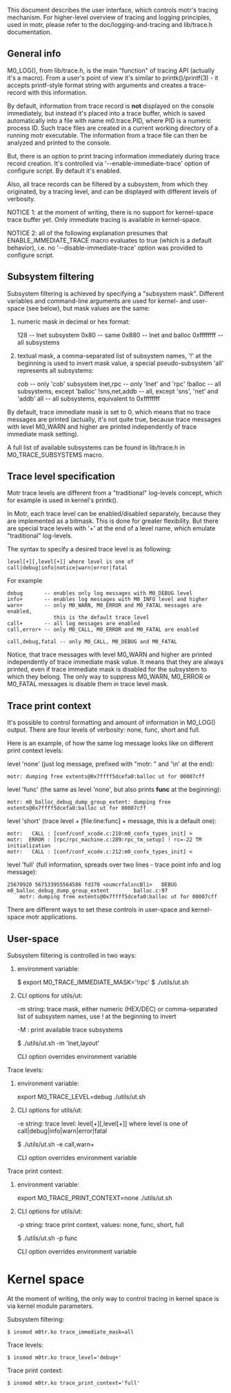 This document describes the user interface, which controls motr's tracing
mechanism. For higher-level overview of tracing and logging principles, used in
motr, please refer to the doc/logging-and-tracing and lib/trace.h documentation.


General info
------------

M0_LOG(), from lib/trace.h, is the main "function" of tracing API (actually it's
a macro). From a user's point of view it's similar to printk()/printf(3) - it
accepts printf-style format string with arguments and creates a trace-record
with this information.

By default, information from trace record is __not__ displayed on the console
immediately, but instead it's placed into a trace buffer, which is saved
automatically into a file with name m0.trace.PID, where PID is a numeric process
ID. Such trace files are created in a current working directory of a running
motr executable. The information from a trace file can then be analyzed and
printed to the console.

But, there is an option to print tracing information immediately during trace
record creation. It's controlled via '--enable-immediate-trace' option of
configure script. By default it's enabled.

Also, all trace records can be filtered by a subsystem, from which they
originated, by a tracing level, and can be displayed with different levels of
verbosity.

NOTICE 1: at the moment of writing, there is no support for kernel-space
trace buffer yet. Only immediate tracing is available in kernel-space.

NOTICE 2: all of the following explanation presumes that ENABLE_IMMEDIATE_TRACE
macro evaluates to true (which is a default behavior), i.e. no
'--disable-immediate-trace' option was provided to configure script.

Subsystem filtering
-------------------

Subsystem filtering is achieved by specifying a "subsystem mask". Different
variables and command-line arguments are used for kernel- and user- space (see
below), but mask values are the same:

  1. numeric mask in decimal or hex format:

        128        -- lnet subsystem
        0x80       -- same
        0x880      -- lnet and balloc
        0xffffffff -- all subsystems

  2. textual mask, a comma-separated list of subsystem names, '!' at the
     beginning is used to invert mask value, a special pseudo-subsystem 'all'
     represents all subsystems:

        cob             -- only 'cob' subsystem
        lnet,rpc        -- only 'lnet' and 'rpc'
        !balloc         -- all subsystems, except 'balloc'
        !sns,net,addb   -- all, except 'sns', 'net' and 'addb'
        all             -- all subsystems, equivalent to 0xffffffff

By default, trace immediate mask is set to 0, which means that no trace messages
are printed (actually, it's not quite true, because trace messages with level
M0_WARN and higher are printed independently of trace immediate mask setting).

A full list of available subsystems can be found in lib/trace.h in
M0_TRACE_SUBSYSTEMS macro.

Trace level specification
-------------------------

Motr trace levels are different from a "traditional" log-levels concept,
which for example is used in kernel's printk().

In Motr, each trace level can be enabled/disabled separately, because they
are implemented as a bitmask. This is done for greater flexibility. But there
are special trace levels with '+' at the end of a level name, which emulate
"traditional" log-levels.

The syntax to specify a desired trace level is as following:

    level[+][,level[+]] where level is one of call|debug|info|notice|warn|error|fatal

For example

    debug       -- enables only log messages with M0_DEBUG level
    info+       -- enables log messages with M0_INFO level and higher
    warn+       -- only M0_WARN, M0_ERROR and M0_FATAL messages are enabled,
                   this is the default trace level
    call+       -- all log messages are enabled
    call,error+ -- only M0_CALL, M0_ERROR and M0_FATAL are enabled

    call,debug,fatal -- only M0_CALL, M0_DEBUG and M0_FATAL

Notice, that trace messages with level M0_WARN and higher are printed
independently of trace immediate mask value. It means that they are always
printed, even if trace immediate mask is disabled for the subsystem to which
they belong. The only way to suppress M0_WARN, M0_ERROR or M0_FATAL messages is
disable them in trace level mask.

Trace print context
-------------------

It's possible to control formatting and amount of information in M0_LOG()
output. There are four levels of verbosity: none, func, short and full.

Here is an example, of how the same log message looks like on different print
context levels:

level 'none' (just log message, prefixed with "motr: " and '\n' at the end):

    motr: dumping free extents@0x7ffff5dcefa0:balloc ut for 00007cff

level 'func' (the same as level 'none', but also prints __func__ at the beginning):

    motr: m0_balloc_debug_dump_group_extent: dumping free extents@0x7ffff5dcefa0:balloc ut for 00007cff

level 'short' (trace level + [file:line:func] + message, this is a default one):

    motr:   CALL : [conf/conf_xcode.c:210:m0_confx_types_init] >
    motr:  ERROR : [rpc/rpc_machine.c:289:rpc_tm_setup] ! rc=-22 TM initialization
    motr:   CALL : [conf/conf_xcode.c:212:m0_confx_types_init] <

level 'full' (full information, spreads over two lines - trace point info
              and log message):

    25670920 567533955564586 fd370 <oumcrfalsncBli>   DEBUG   m0_balloc_debug_dump_group_extent        balloc.c:97
        motr: dumping free extents@0x7ffff5dcefa0:balloc ut for 00007cff

There are different ways to set these controls in user-space and kernel-space
motr applications.


User-space
----------

Subsystem filtering is controlled in two ways:

  1.  environment variable:

        $ export M0_TRACE_IMMEDIATE_MASK='!rpc'
        $ ./utils/ut.sh

  2.  CLI options for utils/ut:

        -m     string: trace mask, either numeric (HEX/DEC) or comma-separated
                       list of subsystem names, use ! at the beginning to invert

        -M           : print available trace subsystems

        $ ./utils/ut.sh -m 'lnet,layout'

      CLI option overrides environment variable


Trace levels:

  1.  environment variable:

        export M0_TRACE_LEVEL=debug
        ./utils/ut.sh

  2.  CLI options for utils/ut:

        -e     string: trace level: level[+][,level[+]] where level is one of
	               call|debug|info|warn|error|fatal

        $ ./utils/ut.sh -e call,warn+

      CLI option overrides environment variable


Trace print context:

  1.  environment variable:

        export M0_TRACE_PRINT_CONTEXT=none
        ./utils/ut.sh

  2.  CLI options for utils/ut:

        -p     string: trace print context, values: none, func, short, full

        $ ./utils/ut.sh -p func

       CLI option overrides environment variable


Kernel space
============

At the moment of writing, the only way to control tracing in kernel space is via
kernel module parameters.

Subsystem filtering:

    $ insmod m0tr.ko trace_immediate_mask=all

Trace levels:

    $ insmod m0tr.ko trace_level='debug+'

Trace print context:

    $ insmod m0tr.ko trace_print_context='full'

